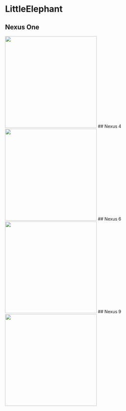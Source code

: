 # LittleElephant
## Nexus One
<img src="https://raw.githubusercontent.com/andersonluisp/LittleElephant/main/gif/nexus_one.gif" width="300px"/>
## Nexus 4
<img src="https://raw.githubusercontent.com/andersonluisp/LittleElephant/main/gif/nexus_4.gif" width="300px"/>
## Nexus 6
<img src="https://raw.githubusercontent.com/andersonluisp/LittleElephant/main/gif/nexus_6.gif" width="300px"/>
## Nexus 9
<img src="https://raw.githubusercontent.com/andersonluisp/LittleElephant/main/gif/nexus_9.gif" width="300px"/>
